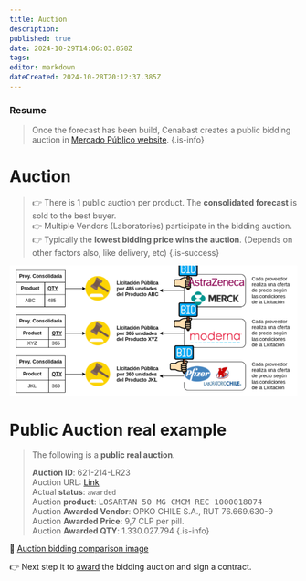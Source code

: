 ```yaml
---
title: Auction
description: 
published: true
date: 2024-10-29T14:06:03.858Z
tags: 
editor: markdown
dateCreated: 2024-10-28T20:12:37.385Z
---
```


### Resume

> Once the forecast has been build, Cenabast creates a public bidding auction in [Mercado Público website](https://www.mercadopublico.cl/Home/BusquedaLicitacion).
{.is-info}


# Auction

> 👉 There is 1 public auction per product. The **consolidated forecast** is sold to the best buyer.\
> 👉 Multiple Vendors (Laboratories) participate in the bidding auction.\
> 👉 Typically the **lowest bidding price wins the auction**. (Depends on other factors also, like delivery, etc)
{.is-success}

![drawio1.png](/images/img/2023-12-18_17-07.png)



# Public Auction real example

> The following is a **public real auction**. 
> 
> **Auction ID**: 621-214-LR23\
> Auction URL: [Link](https://www.mercadopublico.cl/Procurement/Modules/RFB/DetailsAcquisition.aspx?idlicitacion=621-214-LR23)\
> Actual **status**: `awarded`\
> Auction **product**: <kbd>LOSARTAN 50 MG CMCM REC 1000018074</kbd>\
> Auction **Awarded Vendor**: OPKO CHILE S.A., RUT 76.669.630-9\
> Auction **Awarded Price**: 9,7 CLP per pill. \
> Auction **Awarded QTY**: 1.330.027.794
{.is-info}


📸 [Auction bidding comparison image](/images/images/2023-11-07_17-51.png)


👉 Next step it to [award](3_award.md) the bidding auction and sign a contract. 












